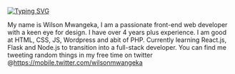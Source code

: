 [![Typing SVG](https://readme-typing-svg.herokuapp.com?font=Poppins&size=30&color=000000&background=FFFFFF00&center=true&vCenter=true&lines=Hi+there+%F0%9F%99%8B%E2%80%8D%E2%99%82%EF%B8%8F;My+Name+Is+Wilson+Mwangeka+%F0%9F%91%A8%E2%80%8D%F0%9F%8D%B3%F0%9F%8D%BB;Welcome+To+My+World+%F0%9F%8C%8D;I+Am+A+Front+End+Web+Developer+%26+Designer+%F0%9F%8E%A8+%26+Avid+Food+Lover+%F0%9F%8D%9F%F0%9F%8D%94)](https://git.io/typing-svg)

My name is Wilson Mwangeka, I am a passionate front-end web developer with a keen eye for design. I have over 4 years plus experience. I am good at HTML, CSS, JS, Wordpress and abit of PHP. Currently learning React.js, Flask and Node.js to transition into a full-stack developer. You can find me tweeting random things in my free time on twitter @https://mobile.twitter.com/wilsonmwangeka

